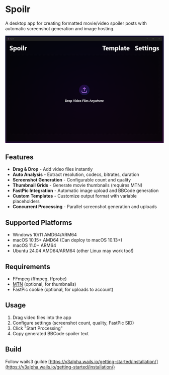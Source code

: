 # Spoilr

A desktop app for creating formatted movie/video spoiler posts with automatic screenshot generation and image hosting.

![demo](/media/spoilr_demo.webp)

## Features

- **Drag & Drop** - Add video files instantly
- **Auto Analysis** - Extract resolution, codecs, bitrates, duration
- **Screenshot Generation** - Configurable count and quality
- **Thumbnail Grids** - Generate movie thumbnails (requires MTN)
- **FastPic Integration** - Automatic image upload and BBCode generation
- **Custom Templates** - Customize output format with variable placeholders
- **Concurrent Processing** - Parallel screenshot generation and uploads

## Supported Platforms

- Windows 10/11 AMD64/ARM64
- macOS 10.15+ AMD64 (Can deploy to macOS 10.13+)
- macOS 11.0+ ARM64
- Ubuntu 24.04 AMD64/ARM64 (other Linux may work too!)

## Requirements

- FFmpeg (ffmpeg, ffprobe)
- [MTN](https://gitlab.com/movie_thumbnailer/mtn) (optional, for thumbnails)
- FastPic cookie (optional, for uploads to account)

## Usage

1. Drag video files into the app
2. Configure settings (screenshot count, quality, FastPic SID)
3. Click "Start Processing"
4. Copy generated BBCode spoiler text

## Build

Follow wails3 guilde [https://v3alpha.wails.io/getting-started/installation/](https://v3alpha.wails.io/getting-started/installation/)
